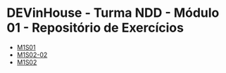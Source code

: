 # DEVinHouse - Turma NDD - Módulo 01 - Repositório de Exercícios

<ul>
    <li><a href="https://github.com/lucaslucindo/DEVinHouse_Exercicios/tree/main/Modulo-01" target="_blank">M1S01</a></li>
    <li><a href="https://github.com/lucaslucindo/DEVinHouse_Exercicios/tree/main/Modulo-01" target="_blank">M1S02-02</a></li>
    <li><a href="https://github.com/lucaslucindo/DEVinHouse_Exercicios/tree/main/Modulo-01" target="_blank">M1S02</a></li>
 </ul>
